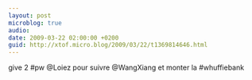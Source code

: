 ```yaml
---
layout: post
microblog: true
audio: 
date: 2009-03-22 02:00:00 +0200
guid: http://xtof.micro.blog/2009/03/22/t1369814646.html
---
```

give 2 #pw @Loiez pour suivre @WangXiang et monter la #whuffiebank
